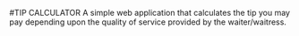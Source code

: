 #TIP CALCULATOR
A simple web application that calculates the tip you may pay depending upon the quality of service provided by the waiter/waitress.
